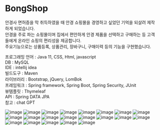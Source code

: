 <h1>BongShop</h1>

안경사 면허증을 막 취득하였을 때 안경 쇼핑몰을 경영하고 싶었던 기억을 되살려 제작하게 되었습니다.<br>
안경을 주로 파는 쇼핑몰이며 집에서 편안하게 안경 제품을 선택하고 구매하는 등 고객들에게 온라인 쇼핑의 편리성을 제공합니다.<br>
주요기능으로는 상품등록, 상품관리, 장바구니, 구매이력 등의 기능을 구현했습니다.

프로그래밍 언어 : Java 11, CSS, Html, javascript<br>
DB : MySQL<br>
IDE : intellij idea<br>
빌드도구 : Maven<br>
라이브러리 : Bootstrap, jQuery, LomBok<br>
프레임워크 : Spring framework, Spring Boot, Spring Security, JUnit<br>
뷰템플릿 : Thymeleaf<br>
API : Spring DATA JPA<br>
참고 : chat GPT<br>

![image](https://user-images.githubusercontent.com/125847340/235640635-6c3de2c6-607d-4cab-9bbf-a8d092ce5691.png)
![image](https://user-images.githubusercontent.com/125847340/235640713-c71604c6-10f4-4262-a9f2-4f881fb3c6cc.png)
![image](https://user-images.githubusercontent.com/125847340/235640765-39c93d15-4b4a-4ce2-82e8-235f4a8af084.png)
![image](https://user-images.githubusercontent.com/125847340/235640808-54e2db4f-7824-49cd-b63d-67623045af3e.png)
![image](https://user-images.githubusercontent.com/125847340/235640842-cd89debe-71bd-4f7b-8f38-cf220bde93bf.png)
![image](https://github.com/jaebong1433/shop/assets/125847340/540d9c4a-d25d-42c4-9802-9eec2d6ec6ed)
![image](https://user-images.githubusercontent.com/125847340/235640898-2dea1f36-5f22-42ea-8804-3cedf2d54dff.png)
![image](https://github.com/jaebong1433/shop/assets/125847340/41c007f3-1d45-4c98-96a1-197a31ef8b45)
![image](https://user-images.githubusercontent.com/125847340/235640967-27d68404-0e74-4e33-a84d-bafba82130dd.png)
![image](https://user-images.githubusercontent.com/125847340/235640994-7584710c-82af-468f-a5c2-6a51e3f65736.png)
![image](https://github.com/jaebong1433/shop/assets/125847340/06bfb83d-9d68-4733-bf73-dc04e6045c2c)
![image](https://user-images.githubusercontent.com/125847340/235641036-2619c523-b317-48a1-b8b7-fd40cf096e75.png)
![image](https://user-images.githubusercontent.com/125847340/235641067-ffe666f6-1536-4e81-bca2-c5c3e888b261.png)
![image](https://user-images.githubusercontent.com/125847340/235641106-018c44ae-dc7d-4b54-9437-c1e5f58b838b.png)
![image](https://user-images.githubusercontent.com/125847340/235641135-c7c5333d-4ff8-410d-b5a9-54f29b6c2b89.png)
![image](https://user-images.githubusercontent.com/125847340/235641162-14e1e749-09d2-4a72-aa07-3cc91eb1f793.png)
![image](https://user-images.githubusercontent.com/125847340/235641184-c4678fd5-a551-41d3-b7f9-c831f5a24da8.png)
![image](https://user-images.githubusercontent.com/125847340/235641211-910e2e2f-3486-41cc-866b-7c41ff35499b.png)
![image](https://user-images.githubusercontent.com/125847340/235641247-1d57fb2d-4bce-4648-b5b0-a621abdf6e68.png)
![image](https://user-images.githubusercontent.com/125847340/235641289-b9e00855-c2a5-439d-8d5f-7a52516ce219.png)
![image](https://user-images.githubusercontent.com/125847340/235641333-a0e349c4-f8ff-44ed-a888-d6e8b489f8d6.png)


